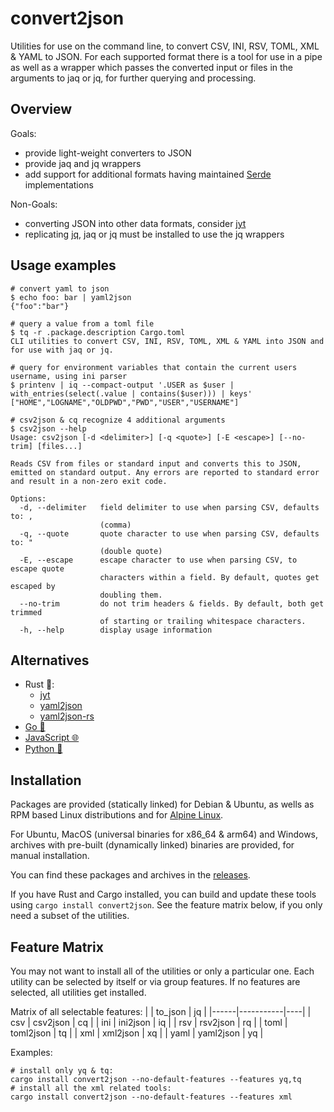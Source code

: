 convert2json
============
Utilities for use on the command line, to convert CSV, INI, RSV, TOML, XML & YAML
to JSON. For each supported format there is a tool for use in a pipe as well as a
wrapper which passes the converted input or files in the arguments to jaq or jq,
for further querying and processing.

Overview
--------
Goals:
+ provide light-weight converters to JSON
+ provide jaq and jq wrappers
+ add support for additional formats having maintained [Serde](https://serde.rs/) implementations

Non-Goals:
- converting JSON into other data formats, consider [jyt](https://github.com/ken-matsui/jyt)
- replicating [jq](https://jqlang.github.io/jq/), jaq or jq must be installed to
use the jq wrappers

Usage examples
--------------
```
# convert yaml to json
$ echo foo: bar | yaml2json
{"foo":"bar"}

# query a value from a toml file
$ tq -r .package.description Cargo.toml
CLI utilities to convert CSV, INI, RSV, TOML, XML & YAML into JSON and for use with jaq or jq.

# query for environment variables that contain the current users username, using ini parser
$ printenv | iq --compact-output '.USER as $user | with_entries(select(.value | contains($user))) | keys'
["HOME","LOGNAME","OLDPWD","PWD","USER","USERNAME"]

# csv2json & cq recognize 4 additional arguments
$ csv2json --help
Usage: csv2json [-d <delimiter>] [-q <quote>] [-E <escape>] [--no-trim] [files...]

Reads CSV from files or standard input and converts this to JSON, emitted on standard output. Any errors are reported to standard error and result in a non-zero exit code.

Options:
  -d, --delimiter   field delimiter to use when parsing CSV, defaults to: ,
                    (comma)
  -q, --quote       quote character to use when parsing CSV, defaults to: "
                    (double quote)
  -E, --escape      escape character to use when parsing CSV, to escape quote
                    characters within a field. By default, quotes get escaped by
                    doubling them.
  --no-trim         do not trim headers & fields. By default, both get trimmed
                    of starting or trailing whitespace characters.
  -h, --help        display usage information
```

Alternatives
------------
* Rust 🦀:
  * [jyt](https://github.com/ken-matsui/jyt)
  * [yaml2json](https://github.com/dafu-wu/yaml2json)
  * [yaml2json-rs](https://github.com/Nessex/yaml2json-rs)
* [Go 🐹](https://pkg.go.dev/search?q=yaml2json&m=)
* [JavaScript 🌐](https://www.npmjs.com/search?q=yaml2json)
* [Python 🐍](https://pypi.org/search/?q=yaml2json)

Installation
------------
Packages are provided (statically linked) for Debian & Ubuntu, as wells as RPM
based Linux distributions and for
[Alpine Linux](https://pkgs.alpinelinux.org/packages?name=convert2json).

For Ubuntu, MacOS (universal binaries for x86_64 & arm64) and Windows, archives
with pre-built (dynamically linked) binaries are provided, for manual installation.

You can find these packages and archives in the
[releases](https://github.com/simonrupf/convert2json/releases).

If you have Rust and Cargo installed, you can build and update these tools using
`cargo install convert2json`. See the feature matrix below, if you only need a
subset of the utilities.

Feature Matrix
--------------
You may not want to install all of the utilities or only a particular one. Each
utility can be selected by itself or via group features. If no features are
selected, all utilities get installed.

Matrix of all selectable features:
|      | to_json   | jq |
|------|-----------|----|
| csv  | csv2json  | cq |
| ini  | ini2json  | iq |
| rsv  | rsv2json  | rq |
| toml | toml2json | tq |
| xml  | xml2json  | xq |
| yaml | yaml2json | yq |

Examples:
 ```
 # install only yq & tq:
 cargo install convert2json --no-default-features --features yq,tq
 # install all the xml related tools:
 cargo install convert2json --no-default-features --features xml
 ```
